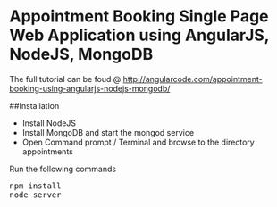 # Appointment Booking Single Page Web Application using AngularJS, NodeJS, MongoDB

The full tutorial can be foud @ http://angularcode.com/appointment-booking-using-angularjs-nodejs-mongodb/

##Installation
* Install NodeJS
* Install MongoDB and start the mongod service
* Open Command prompt / Terminal and browse to the directory appointments

Run the following commands
<pre>
npm install 
node server
</pre>
